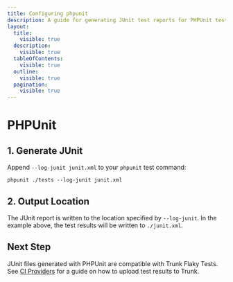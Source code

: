 ```yaml
---
title: Configuring phpunit
description: A guide for generating JUnit test reports for PHPUnit tests
layout:
  title:
    visible: true
  description:
    visible: true
  tableOfContents:
    visible: true
  outline:
    visible: true
  pagination:
    visible: true
---
```


# PHPUnit

## 1. Generate JUnit

Append `--log-junit junit.xml` to your `phpunit` test command:

```undefined
phpunit ./tests --log-junit junit.xml
```

## 2. Output Location

The JUnit report is written to the location specified by `--log-junit`. In the example above, the test results will be written to `./junit.xml`.

## Next Step

JUnit files generated with PHPUnit are compatible with Trunk Flaky Tests. See [CI Providers](https://docs.trunk.io/flaky-tests/get-started/ci-providers) for a guide on how to upload test results to Trunk.
